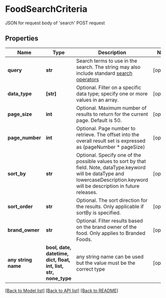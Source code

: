 # FoodSearchCriteria

JSON for request body of 'search' POST request

## Properties
Name | Type | Description | Notes
------------ | ------------- | ------------- | -------------
**query** | **str** | Search terms to use in the search. The string may also include standard [search operators](https://fdc.nal.usda.gov/help.html#bkmk-2) | [optional] 
**data_type** | **[str]** | Optional. Filter on a specific data type; specify one or more values in an array. | [optional] 
**page_size** | **int** | Optional. Maximum number of results to return for the current page. Default is 50. | [optional] 
**page_number** | **int** | Optional. Page number to retrieve. The offset into the overall result set is expressed as (pageNumber * pageSize) | [optional] 
**sort_by** | **str** | Optional. Specify one of the possible values to sort by that field. Note, dataType.keyword will be dataType and lowercaseDescription.keyword will be description in future releases. | [optional] 
**sort_order** | **str** | Optional. The sort direction for the results. Only applicable if sortBy is specified. | [optional] 
**brand_owner** | **str** | Optional. Filter results based on the brand owner of the food. Only applies to Branded Foods. | [optional] 
**any string name** | **bool, date, datetime, dict, float, int, list, str, none_type** | any string name can be used but the value must be the correct type | [optional]

[[Back to Model list]](../README.md#documentation-for-models) [[Back to API list]](../README.md#documentation-for-api-endpoints) [[Back to README]](../README.md)


